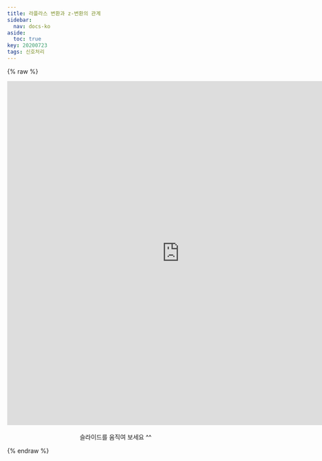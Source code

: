 ```yaml
---
title: 라플라스 변환과 z-변환의 관계
sidebar:
  nav: docs-ko
aside:
  toc: true
key: 20200723
tags: 신호처리
---
```


<style>
  @media screen{
    iframe {
        display:block;
    }
</style>

{% raw %}

  <p align = "center">
    <iframe width ="800" height = "800" src="https://angeloyeo.github.io/p5/2020-07-23-laplace_and_z/" frameborder = "0"></iframe>
     <br>
     슬라이드를 움직여 보세요 ^^
  </p>


{% endraw %}